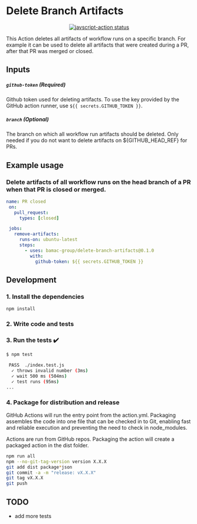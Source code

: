# Delete Branch Artifacts

<p align="center">
  <a href="https://github.com/bamac-group/delete-branch-artifacts/actions"><img alt="javscript-action status" src="https://github.com/bamac-group/delete-branch-artifacts/workflows/units-test/badge.svg"></a>
</p>

This Action deletes all artifacts of workflow runs on a specific branch. For example it can be used to delete all artifacts that were created during a PR, after that PR was merged or closed.

## Inputs

##### `github-token` (**Required**)
Github token used for deleting artifacts. To use the key provided by the GitHub
action runner, use `${{ secrets.GITHUB_TOKEN }}`.

##### `branch` (**Optional**)
The branch on which all workflow run artifacts should be deleted. Only needed if you do not want to delete artifacts on ${GITHUB_HEAD_REF} for PRs.


## Example usage
### Delete artifacts of all workflow runs on the head branch of a PR when that PR is closed or merged.
```yml
name: PR closed
 on: 
   pull_request:
     types: [closed]

 jobs:
   remove-artifacts:
     runs-on: ubuntu-latest
     steps:
       - uses: bamac-group/delete-branch-artifacts@0.1.0
         with:
           github-token: ${{ secrets.GITHUB_TOKEN }}
```

## Development

### 1. Install the dependencies

```bash
npm install
```
### 2. Write code and tests
### 3. Run the tests :heavy_check_mark:

```bash
$ npm test

 PASS  ./index.test.js
  ✓ throws invalid number (3ms)
  ✓ wait 500 ms (504ms)
  ✓ test runs (95ms)
...
```

### 4. Package for distribution and release

GitHub Actions will run the entry point from the action.yml. Packaging assembles the code into one file that can be checked in to Git, enabling fast and reliable execution and preventing the need to check in node_modules.

Actions are run from GitHub repos.  Packaging the action will create a packaged action in the dist folder.

```bash
npm run all
npm --no-git-tag-version version X.X.X
git add dist package*json
git commit -a -m "release: vX.X.X"
git tag vX.X.X
git push
```
## TODO
- add more tests